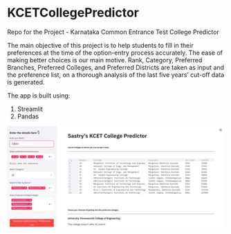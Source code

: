 # KCETCollegePredictor
Repo for the Project - Karnataka Common Entrance Test College Predictor

The main objective of this project is to help students to fill in their preferences at the time of the option-entry process accurately. The ease of making better choices is our main motive. Rank, Category, Preferred Branches, Preferred Colleges, and Preferred Districts are taken as input and the preference list, on a thorough analysis of the last five years’ cut-off data is generated.

The app is built using:

1. Streamlit
2. Pandas

![SCREENSHOT](https://github.com/VishnuSastryHK/KCETCollegePredictor/blob/master/KCET.png)
